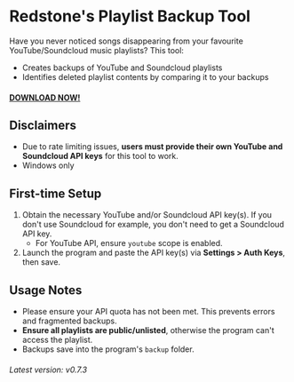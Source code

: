# Redstone's Playlist Backup Tool
Have you never noticed songs disappearing from your favourite YouTube/Soundcloud music playlists? This tool:

* Creates backups of YouTube and Soundcloud playlists
* Identifies deleted playlist contents by comparing it to your backups

#### [DOWNLOAD NOW!](https://github.com/SCRedstone/playlist-backup/releases)

## Disclaimers
* Due to rate limiting issues, <b>users must provide their own YouTube and Soundcloud API keys</b> for this tool to work.
* Windows only

## First-time Setup
1. Obtain the necessary YouTube and/or Soundcloud API key(s). If you don't use Soundcloud for example, you don't need to get a Soundcloud API key.
   * For YouTube API, ensure `youtube` scope is enabled.
2. Launch the program and paste the API key(s) via <b>Settings > Auth Keys</b>, then save.

## Usage Notes
* Please ensure your API quota has not been met. This prevents errors and fragmented backups.
* <b>Ensure all playlists are public/unlisted</b>, otherwise the program can't access the playlist.
* Backups save into the program's `backup` folder.

###### Latest version: v0.7.3
